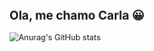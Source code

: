 ## Ola, me chamo Carla 😀

![Anurag's GitHub stats](https://github-readme-stats.vercel.app/api?username=anuraghazra&theme=synthwave_icons=true)

